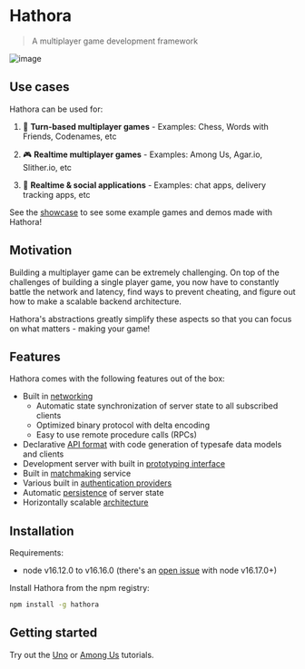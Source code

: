 # Hathora

> A multiplayer game development framework

![image](https://user-images.githubusercontent.com/5400947/155251444-403b1dcc-904e-4283-931c-883c896bbce5.png)

## Use cases

Hathora can be used for:

1. 🎲 **Turn-based multiplayer games** - Examples: Chess, Words with Friends, Codenames, etc

2. 🎮 **Realtime multiplayer games** - Examples: Among Us, Agar.io, Slither.io, etc

3. 💬 **Realtime & social applications** - Examples: chat apps, delivery tracking apps, etc

See the [showcase](showcase.md) to see some example games and demos made with Hathora!

## Motivation

Building a multiplayer game can be extremely challenging. On top of the challenges of building a single player game, you now have to constantly battle the network and latency, find ways to prevent cheating, and figure out how to make a scalable backend architecture.

Hathora's abstractions greatly simplify these aspects so that you can focus on what matters - making your game!

## Features

Hathora comes with the following features out of the box:

- Built in [networking](networking.md)
  - Automatic state synchronization of server state to all subscribed clients
  - Optimized binary protocol with delta encoding
  - Easy to use remote procedure calls (RPCs)
- Declarative [API format](type-driven-development.md) with code generation of typesafe data models and clients
- Development server with built in [prototyping interface](type-driven-development.md?id=prototype-ui)
- Built in [matchmaking](state.md?id=lifecycle) service
- Various built in [authentication providers](auth.md)
- Automatic [persistence](state.md?id=persistence) of server state
- Horizontally scalable [architecture](architecture.md)

## Installation

Requirements:

- node v16.12.0 to v16.16.0 (there's an [open issue](https://github.com/node-loader/node-loader-core/issues/12) with node v16.17.0+)

Install Hathora from the npm registry:

```sh
npm install -g hathora
```

## Getting started

Try out the [Uno](tutorial_uno.md) or [Among Us](tutorial_among_us.md) tutorials.
